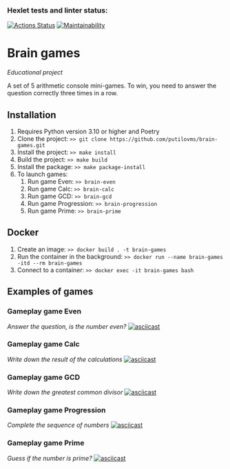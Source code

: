 ### Hexlet tests and linter status:
[![Actions Status](https://github.com/putilovms/python-project-49/actions/workflows/hexlet-check.yml/badge.svg)](https://github.com/putilovms/python-project-49/actions)
[![Maintainability](https://api.codeclimate.com/v1/badges/64ec9061d66fe2e1241b/maintainability)](https://codeclimate.com/github/putilovms/python-project-49/maintainability)

# Brain games
*Educational project*

A set of 5 arithmetic console mini-games. To win, you need to answer the question correctly three times in a row.

## Installation
1. Requires Python version 3.10 or higher and Poetry
2. Clone the project: `>> git clone https://github.com/putilovms/brain-games.git`
3. Install the project: `>> make install`
4. Build the project: `>> make build`
5. Install the package: `>> make package-install`
6. To launch games:
   1. Run game Even: `>> brain-even`
   2. Run game Calc: `>> brain-calc`
   3. Run game GCD: `>> brain-gcd`
   4. Run game Progression: `>> brain-progression`
   5. Run game Prime: `>> brain-prime`

## Docker
1. Create an image: `>> docker build . -t brain-games`
2. Run the container in the background: `>> docker run --name brain-games -itd --rm brain-games`
3. Connect to a container: `>> docker exec -it brain-games bash`

## Examples of games
### Gameplay game Even
*Answer the question, is the number even?*
[![asciicast](https://asciinema.org/a/UFMh51rbmmqEVdHev0iHE8yib.svg)](https://asciinema.org/a/UFMh51rbmmqEVdHev0iHE8yib)

### Gameplay game Calc
*Write down the result of the calculations*
[![asciicast](https://asciinema.org/a/647108.svg)](https://asciinema.org/a/647108)

### Gameplay game GCD
*Write down the greatest common divisor*
[![asciicast](https://asciinema.org/a/YefknwQq74p6AcJK0XJ5htIQL.svg)](https://asciinema.org/a/YefknwQq74p6AcJK0XJ5htIQL)

### Gameplay game Progression
*Complete the sequence of numbers*
[![asciicast](https://asciinema.org/a/MBaPEbUaemLbpBJwJqde3w9jc.svg)](https://asciinema.org/a/MBaPEbUaemLbpBJwJqde3w9jc)

### Gameplay game Prime
*Guess if the number is prime?*
[![asciicast](https://asciinema.org/a/647353.svg)](https://asciinema.org/a/647353)
